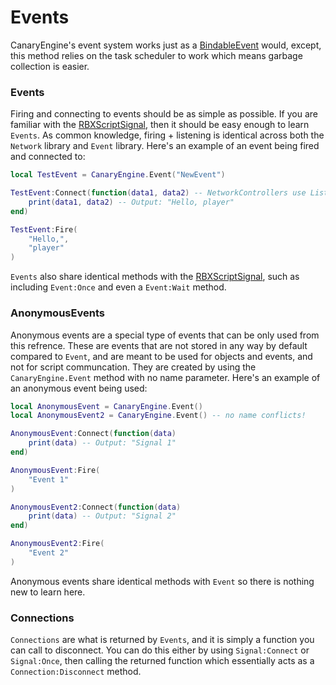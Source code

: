 # Events

CanaryEngine's event system works just as a [BindableEvent](https://create.roblox.com/docs/reference/engine/classes/BindableEvent) would, except, this method relies on the task scheduler to work which means garbage collection is easier.

### Events

Firing and connecting to events should be as simple as possible. If you are familiar with the [RBXScriptSignal](https://create.roblox.com/docs/reference/engine/datatypes/RBXScriptSignal), then it should be easy enough to learn `Events`. As common knowledge, firing + listening is identical across both the `Network` library and `Event` library. Here's an example of an event being fired and connected to:

```lua
local TestEvent = CanaryEngine.Event("NewEvent")

TestEvent:Connect(function(data1, data2) -- NetworkControllers use Listen instead of Connect!
    print(data1, data2) -- Output: "Hello, player"
end)

TestEvent:Fire(
    "Hello,",
    "player"
)
```

`Events` also share identical methods with the [RBXScriptSignal](https://create.roblox.com/docs/reference/engine/datatypes/RBXScriptSignal), such as including `Event:Once` and even a `Event:Wait` method.

### AnonymousEvents
Anonymous events are a special type of events that can be only used from this refrence. These are events that are not stored in any way by default compared to `Event`, and are meant to be used for objects and events, and not for script communcation. They are created by using the `CanaryEngine.Event` method with no name parameter. Here's an example of an anonymous event being used:

```lua
local AnonymousEvent = CanaryEngine.Event()
local AnonymousEvent2 = CanaryEngine.Event() -- no name conflicts!

AnonymousEvent:Connect(function(data)
    print(data) -- Output: "Signal 1"
end)

AnonymousEvent:Fire(
    "Event 1"
)

AnonymousEvent2:Connect(function(data)
    print(data) -- Output: "Signal 2"
end)

AnonymousEvent2:Fire(
    "Event 2"
)
```

Anonymous events share identical methods with `Event` so there is nothing new to learn here. 

### Connections

`Connections` are what is returned by `Events`, and it is simply a function you can call to disconnect. You can do this either by using `Signal:Connect` or `Signal:Once`, then calling the returned function which essentially acts as a `Connection:Disconnect` method.